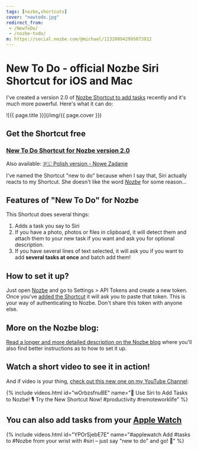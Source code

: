 ```yaml
---
tags: [nozbe,shortcuts]
cover: "newtodo.jpg"
redirect_from:
 - /NewToDo/
 - /nozbe-todo/
m: https://social.nozbe.com/@michael/113208942995073912
---
```


# New To Do - official Nozbe Siri Shortcut for iOS and Mac

I've created a version 2.0 of [Nozbe Shortcut to add tasks](/nozbe-add/) recently and it's much more powerful. Here's what it can do:

<!--More-->

![{{ page.title }}](/img/{{ page.cover }})

## Get the Shortcut free

### [New To Do Shortcut for Nozbe version 2.0][s]

Also available: [🇵🇱 Polish version - Nowe Zadanie][sp]

I've named the Shortcut "new to do" because when I say that, Siri actually reacts to my Shortcut. She doesn't like the word *[Nozbe][n]* for some reason…

## Features of "New To Do" for Nozbe

This Shortcut does several things:

1. Adds a task you say to Siri
2. If you have a photo, photos or files in clipboard, it will detect them and attach them to your new task if you want and ask you for optional description.
3. If you have several lines of text selected, it will ask you if you want to add **several tasks at once** and batch add them!

## How to set it up?

Just open [Nozbe][n] and go to Settings > API Tokens and create a new token. Once you've [added the Shortcut][s] it will ask you to paste that token. This is your way of authenticating to Nozbe. Don't share this token with anyone else.

## More on the Nozbe blog:

[Read a longer and more detailed description on the Nozbe blog][nb] where you'll also find better instructions as to how to set it up.

## Watch a short video to see it in action!

And if video is your thing, [check out this new one on my YouTube Channel](https://michael.gratis/y):

{% include videos.html id="wOrbzsfnuBE" name="🚀 Use Siri to Add Tasks to Nozbe! 🎙️ Try the New Shortcut Now! #productivity #remoteworklife" %}

## You can also add tasks from your [Apple Watch](/applewatch/)

{% include videos.html id="YPOrSjebE7E" name="#applewatch Add #tasks to #Nozbe from your wrist with #siri – just say "new to do" and go! 🚀" %}


[nb]: https://nozbe.com/blog/new-to-do-nozbe-siri-shortcut-for-ios-and-mac/

[s]: https://www.icloud.com/shortcuts/97cf4b78a7e54cc5ac1e7bebdcd3b151
[s1]: https://www.icloud.com/shortcuts/15dd293f661e4ec0a3a0732a619d140b
[sp]: https://www.icloud.com/shortcuts/28a3043fc0be4390b150334ffce50daf
[sp1]: https://www.icloud.com/shortcuts/15066aa77c76430d865358b8d6013b9f

[n]: https://michael.gratis/nozbe
[np]: https://michael.gratis/nozbepersonal